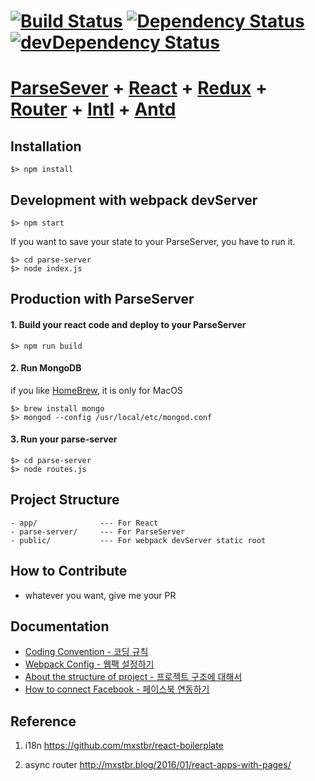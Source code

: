 # [![Build Status](https://secure.travis-ci.org/miconblog/parse-react-redux-router-intl.png?branch=master)](https://travis-ci.org/miconblog/parse-react-redux-router-intl) [![Dependency Status](https://david-dm.org/miconblog/parse-react-redux-router-intl/status.svg)](https://david-dm.org/miconblog/parse-react-redux-router-intl) [![devDependency Status](https://david-dm.org/miconblog/parse-react-redux-router-intl/dev-status.svg)](https://david-dm.org/miconblog/parse-react-redux-router-intl#info=devDependencies)

# [ParseSever][1] + [React][2] + [Redux][3] + [Router][4] + [Intl][5] + [Antd][6]

## Installation
    $> npm install
    
## Development with webpack devServer
    $> npm start
 
If you want to save your state to your ParseServer, you have to run it.

    $> cd parse-server
    $> node index.js
    
    
## Production with ParseServer
#### 1. Build your react code and deploy to your ParseServer    

    $> npm run build
    

#### 2. Run MongoDB
if you like [HomeBrew](http://brew.sh/), it is only for MacOS

    $> brew install mongo
    $> mongod --config /usr/local/etc/mongod.conf 


#### 3. Run your parse-server

    $> cd parse-server
    $> node routes.js 
    
    

## Project Structure

    - app/              --- For React
    - parse-server/     --- For ParseServer
    - public/           --- For webpack devServer static root


## How to Contribute
- whatever you want, give me your PR

## Documentation

- [Coding Convention - 코딩 규칙](https://github.com/miconblog/parse-react-redux-router-intl/blob/master/docs/quick-start.md)
- [Webpack Config - 웹팩 설정하기](https://github.com/miconblog/parse-react-redux-router-intl/blob/master/docs/webpack.md)
- [About the structure of project  - 프로젝트 구조에 대해서](https://github.com/miconblog/parse-react-redux-router-intl/blob/master/docs/project-structure.md)
- [How to connect Facebook - 페이스북 연동하기](https://github.com/miconblog/parse-react-redux-router-intl/blob/master/docs/how-to-connect-facebook.md)



## Reference

1. i18n 
https://github.com/mxstbr/react-boilerplate

2. async router
http://mxstbr.blog/2016/01/react-apps-with-pages/


[1]:[https://github.com/ParsePlatform/parse-server]
[2]:[https://github.com/facebook/react]
[3]:[http://redux.js.org/]
[4]:[https://github.com/ReactTraining/react-router]
[5]:[https://github.com/yahoo/react-intl]
[6]:[https://ant.design/docs/react/introduce]
